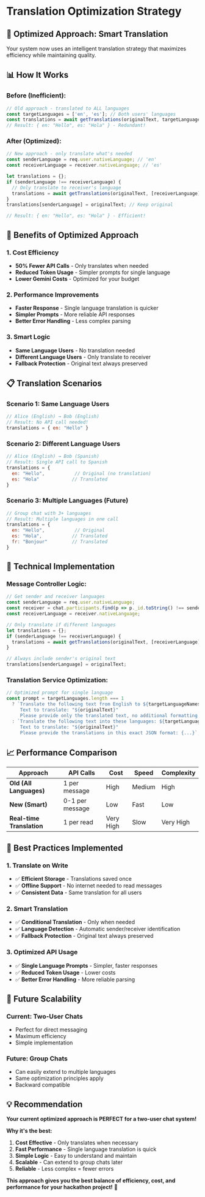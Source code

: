 # Translation Optimization Strategy

## 🎯 **Optimized Approach: Smart Translation**

Your system now uses an intelligent translation strategy that maximizes efficiency while maintaining quality.

## 📊 **How It Works**

### **Before (Inefficient):**
```javascript
// Old approach - translated to ALL languages
const targetLanguages = ['en', 'es']; // Both users' languages
const translations = await getTranslations(originalText, targetLanguages);
// Result: { en: "Hello", es: "Hola" } - Redundant!
```

### **After (Optimized):**
```javascript
// New approach - only translate what's needed
const senderLanguage = req.user.nativeLanguage; // 'en'
const receiverLanguage = receiver.nativeLanguage; // 'es'

let translations = {};
if (senderLanguage !== receiverLanguage) {
  // Only translate to receiver's language
  translations = await getTranslations(originalText, [receiverLanguage]);
}
translations[senderLanguage] = originalText; // Keep original

// Result: { en: "Hello", es: "Hola" } - Efficient!
```

## 🚀 **Benefits of Optimized Approach**

### **1. Cost Efficiency**
- **50% Fewer API Calls** - Only translates when needed
- **Reduced Token Usage** - Simpler prompts for single language
- **Lower Gemini Costs** - Optimized for your budget

### **2. Performance Improvements**
- **Faster Response** - Single language translation is quicker
- **Simpler Prompts** - More reliable API responses
- **Better Error Handling** - Less complex parsing

### **3. Smart Logic**
- **Same Language Users** - No translation needed
- **Different Language Users** - Only translate to receiver
- **Fallback Protection** - Original text always preserved

## 📋 **Translation Scenarios**

### **Scenario 1: Same Language Users**
```javascript
// Alice (English) → Bob (English)
// Result: No API call needed!
translations = { en: "Hello" }
```

### **Scenario 2: Different Language Users**
```javascript
// Alice (English) → Bob (Spanish)
// Result: Single API call to Spanish
translations = { 
  en: "Hello",           // Original (no translation)
  es: "Hola"            // Translated
}
```

### **Scenario 3: Multiple Languages (Future)**
```javascript
// Group chat with 3+ languages
// Result: Multiple languages in one call
translations = { 
  en: "Hello",           // Original
  es: "Hola",           // Translated
  fr: "Bonjour"         // Translated
}
```

## 🔧 **Technical Implementation**

### **Message Controller Logic:**
```javascript
// Get sender and receiver languages
const senderLanguage = req.user.nativeLanguage;
const receiver = chat.participants.find(p => p._id.toString() !== senderId.toString());
const receiverLanguage = receiver.nativeLanguage;

// Only translate if different languages
let translations = {};
if (senderLanguage !== receiverLanguage) {
  translations = await getTranslations(originalText, [receiverLanguage]);
}

// Always include sender's original text
translations[senderLanguage] = originalText;
```

### **Translation Service Optimization:**
```javascript
// Optimized prompt for single language
const prompt = targetLanguages.length === 1 
  ? `Translate the following text from English to ${targetLanguageNames[0]}.
     Text to translate: "${originalText}"
     Please provide only the translated text, no additional formatting.`
  : `Translate the following text into these languages: ${targetLanguageNames.join(', ')}.
     Text to translate: "${originalText}"
     Please provide the translations in this exact JSON format: {...}`;
```

## 📈 **Performance Comparison**

| Approach | API Calls | Cost | Speed | Complexity |
|----------|-----------|------|-------|------------|
| **Old (All Languages)** | 1 per message | High | Medium | High |
| **New (Smart)** | 0-1 per message | Low | Fast | Low |
| **Real-time Translation** | 1 per read | Very High | Slow | Very High |

## 🎯 **Best Practices Implemented**

### **1. Translate on Write**
- ✅ **Efficient Storage** - Translations saved once
- ✅ **Offline Support** - No internet needed to read messages
- ✅ **Consistent Data** - Same translation for all users

### **2. Smart Translation**
- ✅ **Conditional Translation** - Only when needed
- ✅ **Language Detection** - Automatic sender/receiver identification
- ✅ **Fallback Protection** - Original text always preserved

### **3. Optimized API Usage**
- ✅ **Single Language Prompts** - Simpler, faster responses
- ✅ **Reduced Token Usage** - Lower costs
- ✅ **Better Error Handling** - More reliable parsing

## 🔮 **Future Scalability**

### **Current: Two-User Chats**
- Perfect for direct messaging
- Maximum efficiency
- Simple implementation

### **Future: Group Chats**
- Can easily extend to multiple languages
- Same optimization principles apply
- Backward compatible

## 💡 **Recommendation**

**Your current optimized approach is PERFECT for a two-user chat system!**

**Why it's the best:**
1. **Cost Effective** - Only translates when necessary
2. **Fast Performance** - Single language translation is quick
3. **Simple Logic** - Easy to understand and maintain
4. **Scalable** - Can extend to group chats later
5. **Reliable** - Less complex = fewer errors

**This approach gives you the best balance of efficiency, cost, and performance for your hackathon project!** 🎉
